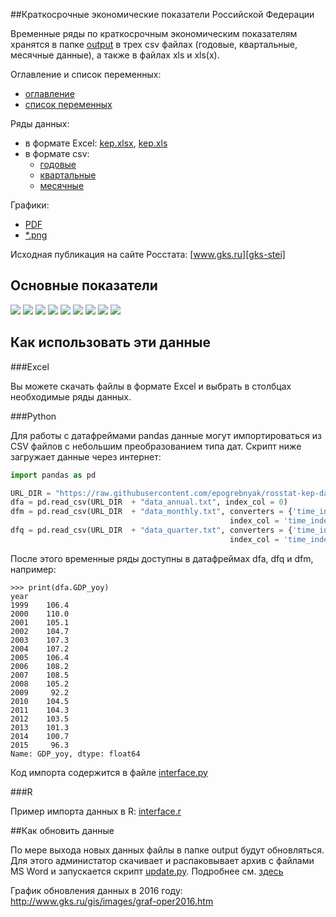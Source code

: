##Краткосрочные экономические показатели Российской Федерации  

Временные ряды по краткосрочным экономическим показателям хранятся в папке 
[output](https://github.com/epogrebnyak/rosstat-kep-data/blob/master/output/) в трех csv файлах (годовые, квартальные, месячные данные), а также в файлах xls и xls(x). 

Оглавление и список переменных:
- [оглавление](https://raw.githubusercontent.com/epogrebnyak/rosstat-kep-data/master/data/2015/ind12/toc.txt) 
- [список переменных](https://raw.githubusercontent.com/epogrebnyak/rosstat-kep-data/master/output/varnames.md)

Ряды данных:
- в формате Excel: [kep.xlsx][kep-at-git-xlsx], [kep.xls][kep-at-git-xls]
- в формате csv:
  - [годовые](https://raw.githubusercontent.com/epogrebnyak/rosstat-kep-data/master/output/data_annual.txt)
  - [квартальные](https://raw.githubusercontent.com/epogrebnyak/rosstat-kep-data/master/output/data_qtr.txt)
  - [месячные](https://raw.githubusercontent.com/epogrebnyak/rosstat-kep-data/master/output/data_monthly.txt)

Графики:
- [PDF](https://github.com/epogrebnyak/rosstat-kep-data/blob/master/output/monthly.pdf)
- [*.png](https://github.com/epogrebnyak/rosstat-kep-data/blob/master/output/images.md)

[kep-at-git-xlsx]: https://github.com/epogrebnyak/rosstat-kep-data/blob/master/output/kep.xlsx?raw=true
[kep-at-git-xls]: https://github.com/epogrebnyak/rosstat-kep-data/blob/master/output/kep.xls?raw=true
[gks-stei]: http://www.gks.ru/wps/wcm/connect/rosstat_main/rosstat/ru/statistics/publications/catalog/doc_1140080765391

Исходная публикация на сайте Росстата: [www.gks.ru][gks-stei]

## Основные показатели
![](output/png/IND_PROD_yoy.png)
![](output/png/TRANS_COM_bln_t_km.png)
![](output/png/I_yoy.png)
![](output/png/CPI_rog.png)
![](output/png/RETAIL_SALES_yoy.png)
![](output/png/RUR_USD_eop.png)
![](output/png/SOC_UNEMPLOYMENT_percent.png)
![](output/png/SOC_WAGE_yoy.png)
![](output/png/GOV_FEDERAL_SURPLUS_ACCUM_bln_rub.png)


## Как использовать эти данные 

###Excel

Вы можете скачать файлы в формате Excel и выбрать в столбцах необходимые ряды данных.  

###Python 

Для работы с датафреймами pandas данные могут импортироваться из CSV файлов с небольшим преобразованием типа дат. Скрипт ниже загружает данные через интернет:

```python
import pandas as pd

URL_DIR = "https://raw.githubusercontent.com/epogrebnyak/rosstat-kep-data/master/output/"
dfa = pd.read_csv(URL_DIR  + "data_annual.txt", index_col = 0)
dfm = pd.read_csv(URL_DIR  + "data_monthly.txt", converters = {'time_index':pd.to_datetime}, 
                                                 index_col = 'time_index')
dfq = pd.read_csv(URL_DIR  + "data_quarter.txt", converters = {'time_index':pd.to_datetime}, 
                                                 index_col = 'time_index')
```
 
После этого временные ряды доступны в датафреймах dfa, dfq и dfm, например:

```
>>> print(dfa.GDP_yoy)
year
1999    106.4
2000    110.0
2001    105.1
2002    104.7
2003    107.3
2004    107.2
2005    106.4
2006    108.2
2007    108.5
2008    105.2
2009     92.2
2010    104.5
2011    104.3
2012    103.5
2013    101.3
2014    100.7
2015     96.3
Name: GDP_yoy, dtype: float64
```

Код импорта содержится в файле [interface.py](interface.py)

###R

Пример импорта данных в R: [interface.r](interface.r)

##Как обновить данные

По мере выхода новых данных файлы в папке output будут обновляться. Для этого администатор скачивает и распаковывает архив с файлами MS Word и запускается скрипт [update.py](update.py). Подробнее см. [здесь](https://github.com/epogrebnyak/rosstat-kep-data/issues/104)

График обновления данных в 2016 году: <http://www.gks.ru/gis/images/graf-oper2016.htm>

